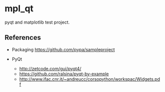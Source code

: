 mpl_qt
======

pyqt and matplotlib test project.

References
----------
* Packaging https://github.com/pypa/sampleproject
* PyQt

  * http://zetcode.com/gui/pyqt4/
  * https://github.com/ralsina/pyqt-by-example
  * http://www.ifac.cnr.it/~andreucc/corsopython/workspac/Widgets.pdf
